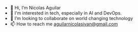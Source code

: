 - 👋 Hi, I’m Nicolas Aguilar
- 👀 I'm interested in tech, especially in AI and DevOps.
- 💞️ I’m looking to collaborate on world changing technology
- 📫 How to reach me aguilarnicolasivan@gmail.com

<!---
nicktify/nicktify is a ✨ special ✨ repository because its `README.md` (this file) appears on your GitHub profile.
You can click the Preview link to take a look at your changes.
--->
